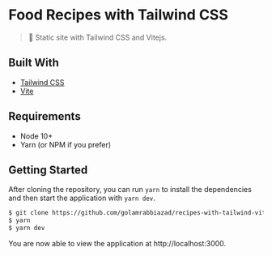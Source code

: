 # Food Recipes with Tailwind CSS

> 🚀 Static site with Tailwind CSS and Vitejs.

## Built With

- [Tailwind CSS](https://tailwindcss.com/)
- [Vite](https://vitejs.dev/)

## Requirements

- Node 10+
- Yarn (or NPM if you prefer)

## Getting Started

After cloning the repository, you can run `yarn` to install the dependencies and then start the application with `yarn dev`.

```bash
$ git clone https://github.com/golamrabbiazad/recipes-with-tailwind-vite.git
$ yarn
$ yarn dev
```

You are now able to view the application at http://localhost:3000.
